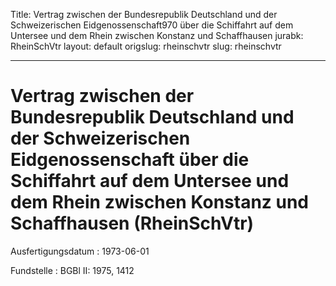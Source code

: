 Title: Vertrag zwischen der Bundesrepublik Deutschland und der Schweizerischen Eidgenossenschaft970
  über die Schiffahrt auf dem Untersee und dem Rhein zwischen Konstanz und Schaffhausen
jurabk: RheinSchVtr
layout: default
origslug: rheinschvtr
slug: rheinschvtr

---

# Vertrag zwischen der Bundesrepublik Deutschland und der Schweizerischen Eidgenossenschaft über die Schiffahrt auf dem Untersee und dem Rhein zwischen Konstanz und Schaffhausen (RheinSchVtr)

Ausfertigungsdatum
:   1973-06-01

Fundstelle
:   BGBl II: 1975, 1412

